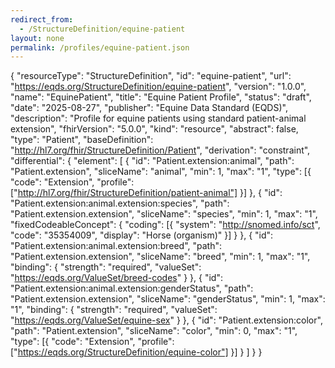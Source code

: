 ```yaml
---
redirect_from:
  - /StructureDefinition/equine-patient
layout: none
permalink: /profiles/equine-patient.json
---
```


{
  "resourceType": "StructureDefinition",
  "id": "equine-patient",
  "url": "https://eqds.org/StructureDefinition/equine-patient",
  "version": "1.0.0",
  "name": "EquinePatient",
  "title": "Equine Patient Profile",
  "status": "draft",
  "date": "2025-08-27",
  "publisher": "Equine Data Standard (EQDS)",
  "description": "Profile for equine patients using standard patient-animal extension",
  "fhirVersion": "5.0.0",
  "kind": "resource",
  "abstract": false,
  "type": "Patient",
  "baseDefinition": "http://hl7.org/fhir/StructureDefinition/Patient",
  "derivation": "constraint",
  "differential": {
    "element": [
      {
        "id": "Patient.extension:animal",
        "path": "Patient.extension",
        "sliceName": "animal",
        "min": 1,
        "max": "1",
        "type": [{
          "code": "Extension",
          "profile": ["http://hl7.org/fhir/StructureDefinition/patient-animal"]
        }]
      },
      {
        "id": "Patient.extension:animal.extension:species",
        "path": "Patient.extension.extension",
        "sliceName": "species",
        "min": 1,
        "max": "1",
        "fixedCodeableConcept": {
          "coding": [{
            "system": "http://snomed.info/sct",
            "code": "35354009",
            "display": "Horse (organism)"
          }]
        }
      },
      {
        "id": "Patient.extension:animal.extension:breed",
        "path": "Patient.extension.extension",
        "sliceName": "breed",
        "min": 1,
        "max": "1",
        "binding": {
          "strength": "required",
          "valueSet": "https://eqds.org/ValueSet/breed-codes"
        }
      },
      {
        "id": "Patient.extension:animal.extension:genderStatus",
        "path": "Patient.extension.extension",
        "sliceName": "genderStatus",
        "min": 1,
        "max": "1",
        "binding": {
          "strength": "required",
          "valueSet": "https://eqds.org/ValueSet/equine-sex"
        }
      },
      {
        "id": "Patient.extension:color",
        "path": "Patient.extension",
        "sliceName": "color",
        "min": 0,
        "max": "1",
        "type": [{
          "code": "Extension",
          "profile": ["https://eqds.org/StructureDefinition/equine-color"]
        }]
      }
    ]
  }
}

